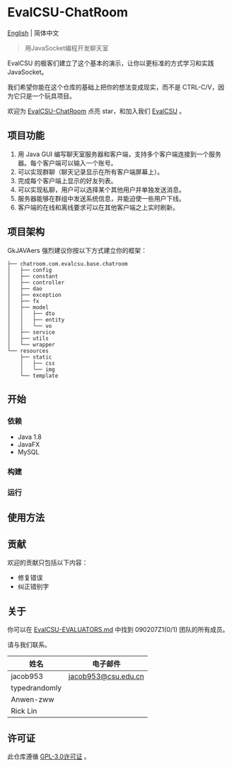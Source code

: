 # EvalCSU-ChatRoom

[English](/README.md) | 简体中文

> 用JavaSocket编程开发聊天室

EvalCSU 的极客们建立了这个基本的演示，让你以更标准的方式学习和实践 JavaSocket。

我们希望你能在这个仓库的基础上把你的想法变成现实，而不是 CTRL-C/V，因为它只是一个玩具项目。

欢迎为 [EvalCSU-ChatRoom](https://github.com/EvalCSU/evalcsu-chatroom) 点亮 star，和加入我们 [EvalCSU](https://github.com/Jacob953/evalcsu) 。

## 项目功能
1. 用 Java GUI 编写聊天室服务器和客户端，支持多个客户端连接到一个服务器。每个客户端可以输入一个账号。
2. 可以实现群聊（聊天记录显示在所有客户端屏幕上）。
3. 完成每个客户端上显示的好友列表。
4. 可以实现私聊，用户可以选择某个其他用户并单独发送消息。
5. 服务器能够在群组中发送系统信息，并能迫使一些用户下线。
6. 客户端的在线和离线要求可以在其他客户端之上实时刷新。

## 项目架构
GkJAVAers 强烈建议你按以下方式建立你的框架：
```
├── chatroom.com.evalcsu.base.chatroom
│   ├── config
│   ├── constant
│   ├── controller
│   ├── dao
│   ├── exception
│   ├── fx
│   ├── model
│   │   ├── dto
│   │   ├── entity
│   │   └── vo
│   ├── service
│   ├── utils
│   └── wrapper
└── resources
    ├── static
    │   ├── css
    │   └── img
    └── template
```

## 开始

### 依赖
- Java 1.8
- JavaFX
- MySQL

### 构建
<!-- 如何构建程序 -->

### 运行
<!-- 如何运行该程序 -->

## 使用方法
<!-- 如何使用该程序 -->

## 贡献
欢迎的贡献只包括以下内容：
- 修复错误
- 纠正错别字

## 关于
你可以在 [EvalCSU-EVALUATORS.md](https://github.com/Jacob953/evalcsu/blob/main/global/EVALUATOR.md) 中找到 090207Z1(0/1) 团队的所有成员。

请与我们联系。

| 姓名            | 电子邮件                  |
|---------------|-----------------------|
| jacob953      | jacob953@csu.edu.cn   |
| typedrandomly |                       |
| Anwen-zww     |                       |
| Rick Lin      |                       |

## 许可证
此仓库遵循 [GPL-3.0许可证](LICENSE) 。
